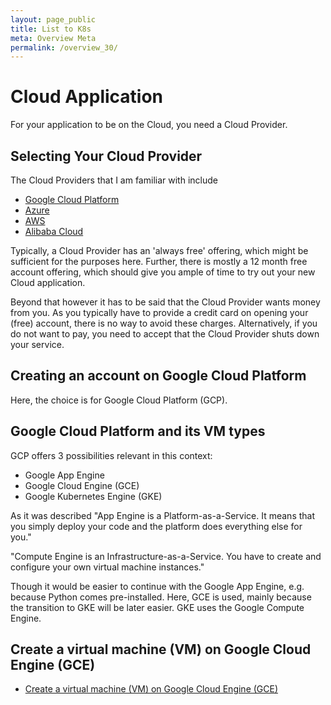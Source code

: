 ```yaml
---
layout: page_public
title: List to K8s
meta: Overview Meta
permalink: /overview_30/
---
```


# Cloud Application

For your application to be on the Cloud, you need a Cloud Provider. 

## Selecting Your Cloud Provider

The Cloud Providers that I am familiar with include
- [Google Cloud Platform](https://cloud.google.com/)
- [Azure](https://azure.microsoft.com/en-us/)
- [AWS](https://aws.amazon.com/)
- [Alibaba Cloud](https://www.alibabacloud.com/)

Typically, a Cloud Provider has an 'always free' offering, which might be sufficient for the purposes here.
Further, there is mostly a 12 month free account offering, which should give you ample of time to try out your new Cloud application.

Beyond that however it has to be said that the Cloud Provider wants money from you. As you typically have to provide a credit card on opening your (free) account, there is no way to avoid these charges. Alternatively, if you do not want to pay, you need to accept that the Cloud Provider shuts down your service. 


## Creating an account on Google Cloud Platform

Here, the choice is for Google Cloud Platform (GCP).



## Google Cloud Platform and its VM types


GCP offers 3 possibilities relevant in this context:
- Google App Engine
- Google Cloud Engine (GCE)
- Google Kubernetes Engine (GKE)

As it was described 
"App Engine is a Platform-as-a-Service. It means that you simply deploy your code and the platform does everything else for you."

"Compute Engine is an Infrastructure-as-a-Service. You have to create and configure your own virtual machine instances."

Though it would be easier to continue with the Google App Engine, e.g. because Python comes pre-installed. Here, GCE is used, mainly because the transition to GKE will be later easier. GKE uses the Google Compute Engine.


## Create a virtual machine (VM) on Google Cloud Engine (GCE)


- [Create a virtual machine (VM) on Google Cloud Engine (GCE)](../gcpce_flask)


